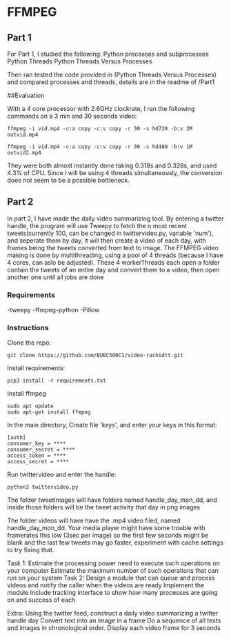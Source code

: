 # FFMPEG


## Part 1
For Part 1, I studied the following:
Python processes and subprocesses
Python Threads
Python Threads Versus Processes

Then ran tested the code provided in (Python Threads Versus Processes) and  compared processes and threads, details are in the readme of /Part1



##Evaluation

With a 4 core processor with 2.6GHz clockrate, I ran the following commands on a 3 min and 30 seconds video:
```
ffmpeg -i vid.mp4 -c:a copy -c:v copy -r 30 -s hd720 -b:v 2M outvid.mp4 
```

```
ffmpeg -i vid.mp4 -c:a copy -c:v copy -r 30 -s hd480 -b:v 1M outvid2.mp4 
```

They were both almost instantly done taking 0.318s and 0.328s, and used 4.3% of CPU. Since I will be using 4 threads simultaneously, the conversion does not seem to be a possible bottleneck. 


## Part 2

In part 2, I have made the daily video summarizing tool. By entering a twitter handle, the program will use Tweepy to fetch the n most recent tweets(currently 100, can be changed in twittervideo.py, variable 'num'), and seperate them by day, it will then create a video of each day, with frames being the tweets converted from text to image.
The FFMPEG video making is done by multithreading, using a pool of 4 threads (because I have 4 cores, can aslo be adjusted). These 4 workerThreads each open a folder contain the tweets of an entire day and convert them to a video, then open another one until all jobs are done


### Requirements
-tweepy
-ffmpeg-python
-Pillow


### Instructions 

Clone the repo:
```
git clone https://github.com/BUEC500C1/video-rachidtt.git
```


Install requirements:
```
pip3 install -r requirements.txt
```

Install ffmpeg
```
sudo apt update
sudo apt-get install ffmpeg
```

In the main directory, Create file 'keys', and enter your keys in this format:

```
[auth]
consumer_key = ****
consumer_secret = ****
access_token = ****
access_secret = ****
```


Run twittervideo and enter the handle:

```
python3 twittervideo.py
```

The folder tweetimages will have folders named handle_day_mon_dd, and inside those folders will be the tweet activity that day in png images

The folder videos will have have the .mp4 video filed, named handle_day_mon_dd. Your media player might have some trouble with framerates this low (3sec per image) so the first few seconds might be blank and the last few tweets may go faster, experiment with cache settings to try fixing that.


Task 1: 
Estimate the processing power need to execute such operations on your computer
Estimate the maximum number of such operations that can run on your system
Task 2:
Design a module that can queue and process videos and notify the caller when the videos are ready
Implement the module
Include tracking interface to show how many processes are going on and success of each


Extra:  Using the twitter feed, construct a daily video summarizing a twitter handle day
Convert text into an image in a frame
Do a sequence of all texts and images in chronological order.
Display each video frame for 3 seconds
